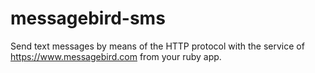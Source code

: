 # messagebird-sms
Send text messages by means of the HTTP protocol with the service of https://www.messagebird.com from your ruby app.
